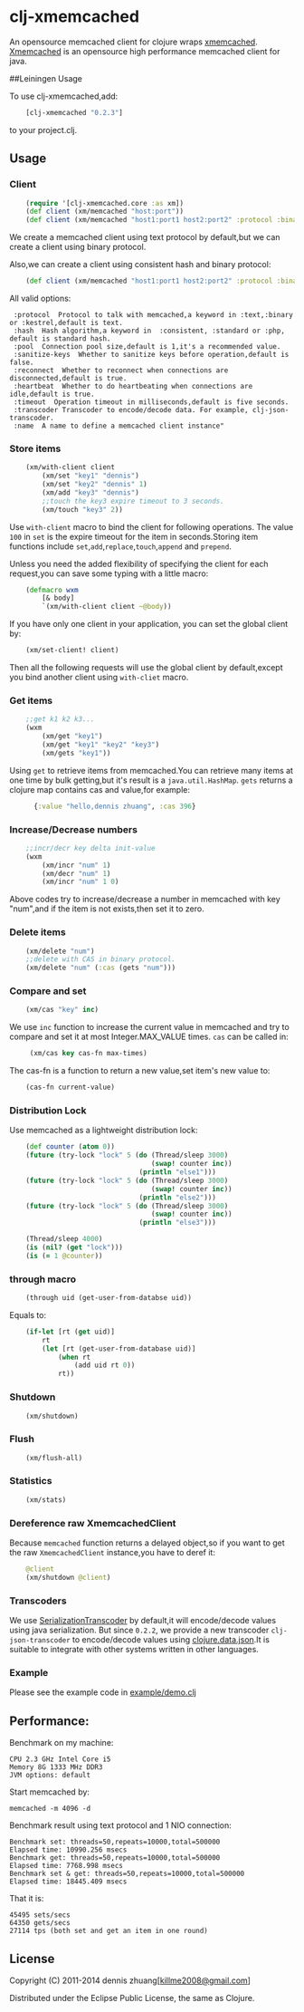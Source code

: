 # clj-xmemcached

An opensource memcached client for clojure wraps [xmemcached](http://code.google.com/p/xmemcached/). [Xmemcached](http://code.google.com/p/xmemcached/) is an opensource high performance memcached client for java.

##Leiningen Usage

To use clj-xmemcached,add:
```clj
	[clj-xmemcached "0.2.3"]
```
to your project.clj.

## Usage

### Client
```clj
    (require '[clj-xmemcached.core :as xm])
	(def client (xm/memcached "host:port"))
	(def client (xm/memcached "host1:port1 host2:port2" :protocol :binary))
```
We create a memcached client using text protocol by default,but we can create a client using binary protocol.

Also,we can create a client using consistent hash and binary protocol:
```clj
	(def client (xm/memcached "host1:port1 host2:port2" :protocol :binary :hash :consistent))
```
All valid options:

	 :protocol  Protocol to talk with memcached,a keyword in :text,:binary or :kestrel,default is text.
     :hash  Hash algorithm,a keyword in  :consistent, :standard or :php, default is standard hash.
     :pool  Connection pool size,default is 1,it's a recommended value.
     :sanitize-keys  Whether to sanitize keys before operation,default is false.
     :reconnect  Whether to reconnect when connections are disconnected,default is true.
     :heartbeat  Whether to do heartbeating when connections are idle,default is true.
     :timeout  Operation timeout in milliseconds,default is five seconds.
     :transcoder Transcoder to encode/decode data. For example, clj-json-transcoder.
     :name  A name to define a memcached client instance"

### Store items
```clj
	(xm/with-client client
	    (xm/set "key1" "dennis")
        (xm/set "key2" "dennis" 1)
        (xm/add "key3" "dennis")
		;;touch the key3 expire timeout to 3 seconds.
		(xm/touch "key3" 2))
```
Use `with-client` macro to bind the client for following operations.
The value `100` in `set` is the expire timeout for the item in seconds.Storing item functions include `set`,`add`,`replace`,`touch`,`append` and `prepend`.

Unless you need the added flexibility of specifying the client for each request,you can save some typing with a little macro:

```clj
	(defmacro wxm
	    [& body]
	    `(xm/with-client client ~@body))
```

If you have only one client in your application, you can set the global client by:
```clj
	(xm/set-client! client)
```
Then all the following requests will use the global client by default,except you bind another client using `with-cliet` macro.

### Get items
```clj
    ;;get k1 k2 k3...
    (wxm
		(xm/get "key1")
		(xm/get "key1" "key2" "key3")
		(xm/gets "key1"))
```
Using `get` to retrieve items from memcached.You can retrieve many items at one time by bulk getting,but it's result is a `java.util.HashMap`.
`gets` returns a clojure map contains cas and value,for example:
```clj
	  {:value "hello,dennis zhuang", :cas 396}
```
### Increase/Decrease numbers
```clj
	;;incr/decr key delta init-value
	(wxm
		(xm/incr "num" 1)
		(xm/decr "num" 1)
		(xm/incr "num" 1 0)
```
Above codes try to increase/decrease a number in memcached with key "num",and if the item is not exists,then set it to zero.

### Delete items
```clj
	(xm/delete "num")
	;;delete with CAS in binary protocol.
	(xm/delete "num" (:cas (gets "num")))
```
### Compare and set
```clj
	(xm/cas "key" inc)
```
We use `inc` function to increase the current value in memcached and try to compare and set it at most Integer.MAX_VALUE times.
`cas` can be called in:
```clj
	 (xm/cas key cas-fn max-times)
```
The cas-fn is a function to return a new value,set item's new value to:
```clj
	(cas-fn current-value)
```

### Distribution Lock

Use memcached as a lightweight distribution lock:

```clj
	(def counter (atom 0))
	(future (try-lock "lock" 5 (do (Thread/sleep 3000)
	                               (swap! counter inc))
							    (println "else1")))
	(future (try-lock "lock" 5 (do (Thread/sleep 3000)
	                               (swap! counter inc))
							    (println "else2")))
	(future (try-lock "lock" 5 (do (Thread/sleep 3000)
	                               (swap! counter inc))
							    (println "else3")))

	(Thread/sleep 4000)
    (is (nil? (get "lock")))
    (is (= 1 @counter))
```

### through macro


```clj
	(through uid (get-user-from-databse uid))
```

Equals to:

```clj
	(if-let [rt (get uid)]
		rt
	    (let [rt (get-user-from-database uid)]
			(when rt
				(add uid rt 0))
			rt))
```


### Shutdown
```clj
	(xm/shutdown)
```
### Flush
```clj
	(xm/flush-all)
```
### Statistics
```clj
	(xm/stats)
```

### Dereference raw XmemcachedClient
Because `memcached` function returns a delayed object,so if you want to get the raw `XmemcachedClient` instance,you have to deref it:
```clj
	@client
	(xm/shutdown @client)
```

### Transcoders

We use [SerializationTranscoder](http://xmemcached.googlecode.com/svn/trunk/apidocs/net/rubyeye/xmemcached/transcoders/SerializingTranscoder.html) by default,it will encode/decode values using java serialization.
But since `0.2.2`, we provide a new transcoder `clj-json-transcoder` to encode/decode values using [clojure.data.json](https://github.com/clojure/data.json).It is suitable to integrate with other systems written in other languages.

### Example

Please see the example code in [example/demo.clj](https://github.com/killme2008/clj-xmemcached/blob/master/example/demo.clj)

## Performance:
Benchmark on my machine:

	CPU 2.3 GHz Intel Core i5
	Memory 8G 1333 MHz DDR3
	JVM options: default

Start memcached by:

	memcached -m 4096 -d

Benchmark result using text protocol and 1 NIO connection:

	Benchmark set: threads=50,repeats=10000,total=500000
	Elapsed time: 10990.256 msecs
	Benchmark get: threads=50,repeats=10000,total=500000
	Elapsed time: 7768.998 msecs
	Benchmark set & get: threads=50,repeats=10000,total=500000
	Elapsed time: 18445.409 msecs

That it is:

    45495 sets/secs
    64350 gets/secs
	27114 tps (both set and get an item in one round)


## License

Copyright (C) 2011-2014 dennis zhuang[killme2008@gmail.com]

Distributed under the Eclipse Public License, the same as Clojure.
